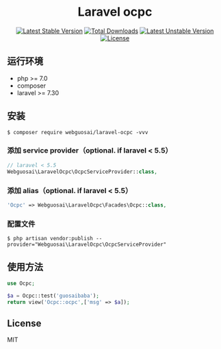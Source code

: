 <h1 align="center">Laravel ocpc</h1>

<p align="center">
<a href="https://packagist.org/packages/webguosai/laravel-ocpc"><img src="https://poser.pugx.org/webguosai/laravel-ocpc/v/stable" alt="Latest Stable Version"></a>
<a href="https://packagist.org/packages/webguosai/laravel-ocpc"><img src="https://poser.pugx.org/webguosai/laravel-ocpc/downloads" alt="Total Downloads"></a>
<a href="https://packagist.org/packages/webguosai/laravel-ocpc"><img src="https://poser.pugx.org/webguosai/laravel-ocpc/v/unstable" alt="Latest Unstable Version"></a>
<a href="https://packagist.org/packages/webguosai/laravel-ocpc"><img src="https://poser.pugx.org/webguosai/laravel-ocpc/license" alt="License"></a>
</p>


## 运行环境

- php >= 7.0
- composer
- laravel >= 7.30

## 安装

```Shell
$ composer require webguosai/laravel-ocpc -vvv
```

### 添加 service provider（optional. if laravel < 5.5）

```PHP
// laravel < 5.5
Webguosai\LaravelOcpc\OcpcServiceProvider::class,
```

### 添加 alias（optional. if laravel < 5.5）

```PHP
'Ocpc' => Webguosai\LaravelOcpc\Facades\Ocpc::class,
```

### 配置文件

```Shell
$ php artisan vendor:publish --provider="Webguosai\LaravelOcpc\OcpcServiceProvider"
```


## 使用方法
```php
use Ocpc;

$a = Ocpc::test('guosaibaba');
return view('Ocpc::ocpc',['msg' => $a]);
```

## License

MIT
